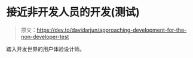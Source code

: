 # 接近非开发人员的开发(测试)

> 原文：<https://dev.to/davidarjun/approaching-development-for-the-non-developer-test>

踏入开发世界的用户体验设计师。